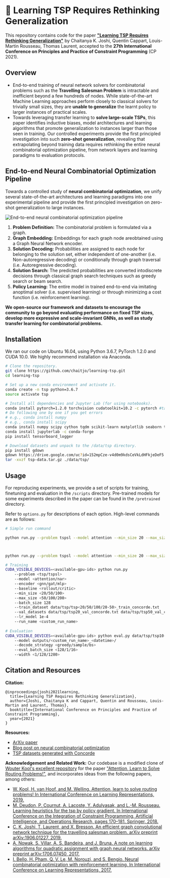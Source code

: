 # :briefcase: Learning TSP Requires Rethinking Generalization

This repository contains code for the paper [**"Learning TSP Requires Rethinking Generalization"**](https://arxiv.org/abs/2006.07054) by Chaitanya K. Joshi, Quentin Cappart, Louis-Martin Rousseau, Thomas Laurent, accepted to the **27th International Conference on Principles and Practice of Constraint Programming** (CP 2021).

## Overview

- End-to-end training of neural network solvers for combinatorial problems such as the **Travelling Salesman Problem** is intractable and inefficient beyond a few hundreds of nodes. 
While state-of-the-art Machine Learning approaches perform closely to classical solvers for trivially small sizes, they are **unable to generalize** the learnt policy to larger instances of practical scales.
- Towards leveraging transfer learning to **solve large-scale TSPs**, this paper identifies inductive biases, model architectures and learning algorithms that promote generalization to instances larger than those seen in training. 
Our controlled experiments provide the first principled investigation into such **zero-shot generalization**, revealing that extrapolating beyond training data requires rethinking the entire neural combinatorial optimization pipeline, from network layers and learning paradigms to evaluation protocols.

## End-to-end Neural Combinatorial Optimization Pipeline

Towards a controlled study of **neural combinatorial optimization**, we unify several state-of-the-art architectures and learning paradigms into one experimental pipeline and provide the first principled investigation on zero-shot generalization to large instances.

![End-to-end neural combinatorial optimization pipeline](/img/pipeline.png)

1. **Problem Definition:** The combinatorial problem is formulated via a graph.
2. **Graph Embedding:** Embeddings for each graph node areobtained using a Graph Neural Network encoder.
3. **Solution Decoding:** Probabilities are assigned to each node for belonging to the solution set, either independent of one-another (i.e. Non-autoregressive decoding) or conditionally through graph traversal (i.e. Autoregressive decoding).
4. **Solution Search:** The predicted probabilities are converted intodiscrete decisions through classical graph search techniques such as greedy search or beam search.
5. **Policy Learning:** The entire model in trained end-to-end via imitating anoptimal solver (i.e. supervised learning) or through minimizing a cost function (i.e. reinforcement learning).

**We open-source our framework and datasets to encourage the community to go beyond evaluating performance on fixed TSP sizes, develop more expressive and scale-invariant GNNs, as well as study transfer learning for combinatorial problems.**

## Installation
We ran our code on Ubuntu 16.04, using Python 3.6.7, PyTorch 1.2.0 and CUDA 10.0. 
We highly recommend installation via Anaconda.

```sh
# Clone the repository. 
git clone https://github.com/chaitjo/learning-tsp.git
cd learning-tsp

# Set up a new conda environment and activate it.
conda create -n tsp python=3.6.7
source activate tsp

# Install all dependencies and Jupyter Lab (for using notebooks).
conda install pytorch=1.2.0 torchvision cudatoolkit=10.2 -c pytorch #take out cuda toolkit if error occurs or if not using GPU
# Do following one by one if you get errors
# e.g., conda install numpy
# e.g., conda install scipy
conda install numpy scipy cython tqdm scikit-learn matplotlib seaborn tensorboard pandas
conda install jupyterlab -c conda-forge
pip install tensorboard_logger

# Download datasets and unpack to the /data/tsp directory.
pip install gdown
gdown https://drive.google.com/uc?id=152mpCze-v4d0m9kdsCeVkLdHFkjeDeF5
tar -xvzf tsp-data.tar.gz ./data/tsp/
```


## Usage

For reproducing experiments, we provide a set of scripts for training, finetuning and evaluation in the `/scripts` directory. 
Pre-trained models for some experiments described in the paper can be found in the `/pretrained` directory.

Refer to `options.py` for descriptions of each option. 
High-level commands are as follows:


```sh
# Simple run command

python run.py --problem tspsl --model attention --min_size 20 --max_size 50 --neighbors 0.2 --knn_strat percentage --train_dataset data/tsp/tsp20_test_concorde.txt --val_datasets data/tsp/tsp20_test_concorde.txt --epoch_size 1280000 --batch_size 128 --accumulation_steps 1 --n_epochs 10 --val_size 1280 --rollout_size 1280 --encoder gat --aggregation max --n_encode_layers 3 --gated --normalization batch --learn_norm --embedding_dim 128 --hidden_dim 128 --lr_model 0.0001 --max_grad_norm 1 --num_workers 0 --checkpoint_epochs 0 --run_name sl-ar-var-20pnn-gnn-max



python run.py --problem tspsl --model attention --min_size 20 --max_size 50 --neighbors 0.2 --knn_strat percentage --train_dataset data/tsp/tsp20-50_train_concorde.txt --val_datasets data/tsp/tsp20_test_concorde.txt data/tsp/tsp50_test_concorde.txt --epoch_size 1280000 --batch_size 128 --accumulation_steps 1 --n_epochs 10 --val_size 1280 --rollout_size 1280 --encoder gnn --aggregation max --n_encode_layers 3 --gated --normalization batch --learn_norm --embedding_dim 128 --hidden_dim 128 --lr_model 0.0001 --max_grad_norm 1 --num_workers 0 --checkpoint_epochs 0 --run_name sl-ar-var-20pnn-gnn-max

# Training
CUDA_VISIBLE_DEVICES=<available-gpu-ids> python run.py 
    --problem <tsp/tspsl> 
    --model <attention/nar> 
    --encoder <gnn/gat/mlp> 
    --baseline <rollout/critic> 
    --min_size <20/50/100> 
    --max_size <50/100/200>
    --batch_size 128 
    --train_dataset data/tsp/tsp<20/50/100/20-50>_train_concorde.txt 
    --val_datasets data/tsp/tsp20_val_concorde.txt data/tsp/tsp50_val_concorde.txt data/tsp/tsp100_val_concorde.txt
    --lr_model 1e-4
    --run_name <custom_run_name>
    
# Evaluation
CUDA_VISIBLE_DEVICES=<available-gpu-ids> python eval.py data/tsp/tsp10-200_concorde.txt
    --model outputs/<custom_run_name>_<datetime>/
    --decode_strategy <greedy/sample/bs> 
    --eval_batch_size <128/1/16>
    --width <1/128/1280>
```

## Citation and Resources
**Citation:**
```
@inproceedings{joshi2021learning,
  title={Learning TSP Requires Rethinking Generalization},
  author={Joshi, Chaitanya K and Cappart, Quentin and Rousseau, Louis-Martin and Laurent, Thomas},
  booktitle={International Conference on Principles and Practice of Constraint Programming},
  year={2021}
}
```

**Resources:**
- [ArXiv paper](https://arxiv.org/abs/2006.07054)
- [Blog post on neural combinatorial optimization](http://chaitjo.github.io/neural-combinatorial-optimization/)
- [TSP datasets generated with Concorde](https://drive.google.com/uc?id=152mpCze-v4d0m9kdsCeVkLdHFkjeDeF5)

**Acknowledgement and Related Work:** Our codebase is a modified clone of [Wouter Kool's excellent repository](https://github.com/wouterkool/attention-learn-to-route) for the paper ["Attention, Learn to Solve Routing Problems!"](https://openreview.net/forum?id=ByxBFsRqYm), and incorporates ideas from the following papers, among others:
- [W. Kool, H. van Hoof, and M. Welling. Attention, learn to solve routing problems! In International Conference on Learning Representations, 2019.](https://openreview.net/forum?id=ByxBFsRqYm)
- [M. Deudon, P. Cournut, A. Lacoste, Y. Adulyasak, and L.-M. Rousseau. Learning heuristics for the tsp by policy gradient. In International Conference on the Integration of Constraint Programming, Artificial Intelligence, and Operations Research, pages 170–181. Springer, 2018.](https://link.springer.com/chapter/10.1007/978-3-319-93031-2_12)
- [C. K. Joshi, T. Laurent, and X. Bresson. An efficient graph convolutional network technique for the travelling salesman problem. arXiv preprint arXiv:1906.01227, 2019.](https://arxiv.org/abs/1906.01227)
- [A. Nowak, S. Villar, A. S. Bandeira, and J. Bruna. A note on learning algorithms for quadratic assignment with graph neural networks. arXiv preprint arXiv:1706.07450, 2017.](https://arxiv.org/abs/1706.07450v1)
- [I. Bello, H. Pham, Q. V. Le, M. Norouzi, and S. Bengio. Neural combinatorial optimization with reinforcement learning. In International Conference on Learning Representations, 2017.](https://arxiv.org/abs/1611.09940)
